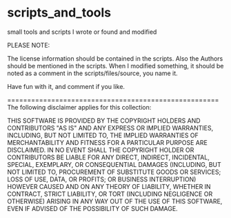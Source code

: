 # scripts_and_tools
small tools and scripts I wrote or found and modified

PLEASE NOTE:

The license information should be contained in the scripts.
Also the Authors should be mentioned in the scripts.
When I modified something, it should be noted as a comment
in the scripts/files/source, you name it.

Have fun with it, and comment if you like.

=====================================================
The following disclaimer applies for this collection:

THIS SOFTWARE IS PROVIDED BY THE COPYRIGHT HOLDERS AND CONTRIBUTORS "AS IS" AND ANY EXPRESS OR IMPLIED WARRANTIES, INCLUDING, BUT NOT LIMITED TO, THE IMPLIED WARRANTIES OF MERCHANTABILITY AND FITNESS FOR A PARTICULAR PURPOSE ARE DISCLAIMED. IN NO EVENT SHALL THE COPYRIGHT HOLDER OR CONTRIBUTORS BE LIABLE FOR ANY DIRECT, INDIRECT, INCIDENTAL, SPECIAL, EXEMPLARY, OR CONSEQUENTIAL DAMAGES (INCLUDING, BUT NOT LIMITED TO, PROCUREMENT OF SUBSTITUTE GOODS OR SERVICES; LOSS OF USE, DATA, OR PROFITS; OR BUSINESS INTERRUPTION) HOWEVER CAUSED AND ON ANY THEORY OF LIABILITY, WHETHER IN CONTRACT, STRICT LIABILITY, OR TORT (INCLUDING NEGLIGENCE OR OTHERWISE) ARISING IN ANY WAY OUT OF THE USE OF THIS SOFTWARE, EVEN IF ADVISED OF THE POSSIBILITY OF SUCH DAMAGE.




